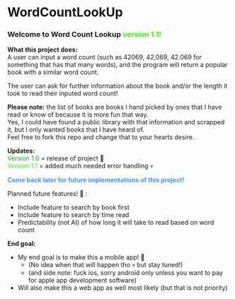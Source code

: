 # WordCountLookUp

### Welcome to Word Count Lookup <span style="color:rgb(51, 255, 0);">version 1.1!</span>  

**What this project does:**  
A user can input a word count (such as 42069, 42,069, 42.069 for something that has that many words), and the program will return a popular book with a similar word count.  

The user can ask for further information about the book and/or the length it took to read their inputed word count!  

**Please note:** the list of books are books I hand picked by ones that I have read or know of because it is more fun that way.  
Yes, I could have found a public library with that information and scrapped it, but I only wanted books that I have heard of.  
Feel free to fork this repo and change that to your hearts desire.  

**Updates:**  
<span style="color:rgb(20, 160, 51)">Version 1.0</span> = release of project 🥳  
<span style="color:rgb(51, 255, 0)">Version 1.1</span> = added much needed error handling 💀


<span style="color: hsl(212, 100.00%, 61.80%)">**Come back later for future implementations of this project!**</span>  

Planned future features! 👀 :  
- Include feature to search by book first
- Include feature to search by time read
- Predictability (not AI) of how long it will take to read based on word count  

**End goal:**  
- My end goal is to make this a mobile app! 🥳
  - (No idea when that will happen tho 💀 but stay tuned!)  
  - (and side note: fuck ios, sorry android only unless you want to pay for apple app development software)
- Will also make this a web app as well most likely (but that is not priority)
